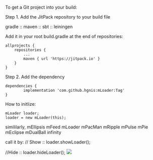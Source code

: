 To get a Git project into your build:

Step 1. Add the JitPack repository to your build file

gradle :: maven :: sbt :: leiningen

Add it in your root build.gradle at the end of repositories:

	allprojects {
		repositories {
			...
			maven { url 'https://jitpack.io' }
		}
	}
Step 2. Add the dependency

	dependencies {
	        implementation 'com.github.hgnis:mLoader:Tag'
	}


How to initlize:
    
    mLoader loader;
    loader = new mLoader(this);

simililarly,
    mEllipsis
    mFeed
    mLoader
    mPacMan
    mRipple
    mPulse
    mPie
    mEclipse
    mDualBall
    infinity

call it by:
// Show :: 
    loader.showLoader();

//Hide ::
    loader.hideLoader();
    [![](https://jitpack.io/v/hgnis/mLoader.svg)](https://jitpack.io/#hgnis/mLoader)